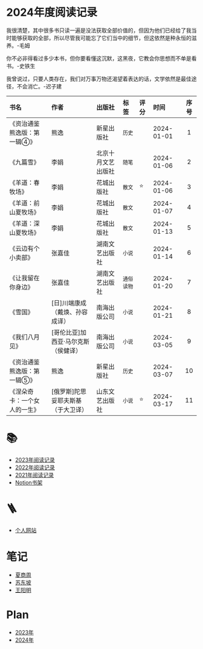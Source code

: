 # 2024年度阅读记录

我很清楚，其中很多书只读一遍是没法获取全部价值的，但因为他们已经给了我当时能够获取的全部，所以尽管我可能忘了它们当中的细节，但这依然是种永恒的滋养。-毛姆

你不必非得看过多少本书，但你要看懂这沉默，这黑夜，它教会你思想而不单是看书。-史铁生

我曾说过，只要人类存在，我们对万事万物还渴望着表达的话，文学依然是最佳途径，不会消亡。-迟子建

| 书名 | 作者 | 出版社 | 标签 | 评分 | 时间 | 序号 |
| :--- | :--- | :--- | :--- | :--- | :--- | :---: |
| 《资治通鉴熊逸版：第一辑④》 | 熊逸 | 新星出版社 | `历史` |  | 2024-01-01 | 1 |
| 《九篇雪》 | 李娟 | 北京十月文艺出版社 | `随笔` |  | 2024-01-06 | 2 |
| 《羊道：春牧场》 | 李娟 | 花城出版社 | `散文` | ⭐️ | 2024-01-06 | 3 |
| 《羊道：前山夏牧场》 | 李娟 | 花城出版社 | `散文` |  | 2024-01-07 | 4 |
| 《羊道：深山夏牧场》 | 李娟 | 花城出版社 | `散文` |  | 2024-01-13 | 5 |
| 《云边有个小卖部》 | 张嘉佳 | 湖南文艺出版社 | `小说` |  | 2024-01-14 | 6 |
| 《让我留在你身边》 | 张嘉佳 | 湖南文艺出版社 | `通俗读物` |  | 2024-01-20 | 7 |
| 《雪国》 | [日]川端康成（戴焕、孙容成译） | 南海出版公司 | `小说` |  | 2024-01-21 | 8 |
| 《我们八月见》 | [哥伦比亚]加西亚·马尔克斯（侯健译） | 南海出版公司 | `小说` |  | 2024-03-05 | 9 |
| 《资治通鉴熊逸版：第一辑⑤》 | 熊逸 | 新星出版社 | `历史` |  | 2024-03-07 | 10 |
| 《涅朵奇卡：一个女人的一生》 | [俄罗斯]陀思妥耶夫斯基（于大卫译） | 山东文艺出版社 | `小说` | ⭐️ | 2024-03-17 | 11 |

# :books:

- <a href="./readingLog/2023.md">2023年阅读记录</a>
- <a href="./readingLog/2022.md">2022年阅读记录</a>
- <a href="./readingLog/2021.md">2021年阅读记录</a>
- <a href='https://www.notion.so/xiazhaohui/9773693f069441dbab015523f9e402ed?v=ef6228f4953646e5a0f098fbfd1d8427' target='_blank'>Notion书架</a>

# 🪜

- <a href='https://xiazhaohui.com/library' target='_blank'>个人网站</a>

# 笔记

- <a href="./notes/夏商周.md">夏商周</a>
- <a href="./notes/苏东坡.md">苏东坡</a>
- <a href="./notes/王阳明.md">王阳明</a>

# Plan

- <a href="./plans/plan2023.md">2023年</a>
- <a href="./plans/plan2024.md">2024年</a>
